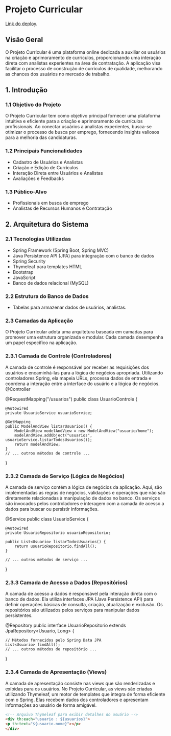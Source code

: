# Projeto Curricular

[Link do deploy](https://curricular-site.onrender.com/home.html).
 
## Visão Geral
 
O Projeto Curricular é uma plataforma online dedicada a auxiliar os usuários na criação e aprimoramento de currículos, proporcionando uma interação direta com analistas experientes na área de contratação. A aplicação visa facilitar o processo de construção de currículos de qualidade, melhorando as chances dos usuários no mercado de trabalho.
 
## 1. Introdução
 
### 1.1 Objetivo do Projeto
 
O Projeto Curricular tem como objetivo principal fornecer uma plataforma intuitiva e eficiente para a criação e aprimoramento de currículos profissionais. Ao conectar usuários a analistas experientes, busca-se otimizar o processo de busca por emprego, fornecendo insights valiosos para a melhoria das candidaturas.
 
### 1.2 Principais Funcionalidades
 
- Cadastro de Usuários e Analistas
- Criação e Edição de Currículos
- Interação Direta entre Usuários e Analistas
- Avaliações e Feedbacks
 
### 1.3 Público-Alvo
 
- Profissionais em busca de emprego
- Analistas de Recursos Humanos e Contratação
 
## 2. Arquitetura do Sistema
 
### 2.1 Tecnologias Utilizadas
 
- Spring Framework (Spring Boot, Spring MVC)
- Java Persistence API (JPA) para integração com o banco de dados
- Spring Security
- Thymeleaf para templates HTML
- Bootstrap
- JavaScript
- Banco de dados relacional (MySQL)
 
### 2.2 Estrutura do Banco de Dados
 
- Tabelas para armazenar dados de usuários, analistas.
 
### 2.3 Camadas da Aplicação
 
O Projeto Curricular adota uma arquitetura baseada em camadas para promover uma estrutura organizada e modular. Cada camada desempenha um papel específico na aplicação.
 
### 2.3.1 Camada de Controle (Controladores)
A camada de controle é responsável por receber as requisições dos usuários e encaminhá-las para a lógica de negócios apropriada. Utilizando controladores Spring, ela mapeia URLs, processa dados de entrada e coordena a interação entre a interface do usuário e a lógica de negócios.
@Controller
 
@RequestMapping("/usuarios")
public class UsuarioControle {
 
    @Autowired
    private UsuarioService usuarioService;
 
    @GetMapping
    public ModelAndView listarUsuarios() {
        ModelAndView modelAndView = new ModelAndView("usuario/home");
        modelAndView.addObject("usuarios", usuarioService.listarTodosUsuarios());
        return modelAndView;
    }
    // ... outros métodos de controle ...
}
### 2.3.2 Camada de Serviço (Lógica de Negócios)
A camada de serviço contém a lógica de negócios da aplicação. Aqui, são implementadas as regras de negócios, validações e operações que não são diretamente relacionadas à manipulação de dados no banco. Os serviços são invocados pelos controladores e interagem com a camada de acesso a dados para buscar ou persistir informações.
 
@Service
public class UsuarioService {
 
    @Autowired
    private UsuarioRepositorio usuarioRepositorio;
 
    public List<Usuario> listarTodosUsuarios() {
        return usuarioRepositorio.findAll();
    }
 
    // ... outros métodos de serviço ...
}
 
### 2.3.3 Camada de Acesso a Dados (Repositórios)
A camada de acesso a dados é responsável pela interação direta com o banco de dados. Ela utiliza interfaces JPA (Java Persistence API) para definir operações básicas de consulta, criação, atualização e exclusão. Os repositórios são utilizados pelos serviços para manipular dados persistentes.
 
@Repository
public interface UsuarioRepositorio extends JpaRepository<Usuario, Long> {
 
    // Métodos fornecidos pelo Spring Data JPA
    List<Usuario> findAll();
    // ... outros métodos de repositório ...
}
 
### 2.3.4 Camada de Apresentação (Views)
A camada de apresentação consiste nas views que são renderizadas e exibidas para os usuários. No Projeto Curricular, as views são criadas utilizando Thymeleaf, um motor de templates que integra de forma eficiente com o Spring. Elas recebem dados dos controladores e apresentam informações ao usuário de forma amigável.
 
```html
<!-- Arquivo Thymeleaf para exibir detalhes do usuário -->
<div th:each="usuario : ${usuarios}">
<p th:text="${usuario.nome}"></p>
</div>
